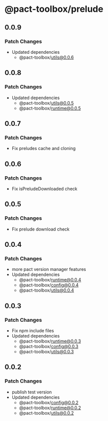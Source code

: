 # @pact-toolbox/prelude

## 0.0.9

### Patch Changes

- Updated dependencies
  - @pact-toolbox/utils@0.0.6

## 0.0.8

### Patch Changes

- Updated dependencies
  - @pact-toolbox/utils@0.0.5
  - @pact-toolbox/runtime@0.0.5

## 0.0.7

### Patch Changes

- Fix preludes cache and cloning

## 0.0.6

### Patch Changes

- Fix isPreludeDownloaded check

## 0.0.5

### Patch Changes

- Fix prelude download check

## 0.0.4

### Patch Changes

- more pact version manager features
- Updated dependencies
  - @pact-toolbox/runtime@0.0.4
  - @pact-toolbox/config@0.0.4
  - @pact-toolbox/utils@0.0.4

## 0.0.3

### Patch Changes

- Fix npm include files
- Updated dependencies
  - @pact-toolbox/runtime@0.0.3
  - @pact-toolbox/config@0.0.3
  - @pact-toolbox/utils@0.0.3

## 0.0.2

### Patch Changes

- publish test version
- Updated dependencies
  - @pact-toolbox/config@0.0.2
  - @pact-toolbox/runtime@0.0.2
  - @pact-toolbox/utils@0.0.2

